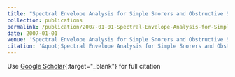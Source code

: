```yaml
---
title: "Spectral Envelope Analysis for Simple Snorers and Obstructive Sleep Apnea Patients"
collection: publications
permalink: /publication/2007-01-01-Spectral-Envelope-Analysis-for-Simple-Snorers-and-Obstructive-Sleep-Apnea-Patients
date: 2007-01-01
venue: 'Spectral Envelope Analysis for Simple Snorers and Obstructive Sleep Apnea Patients'
citation: '&quot;Spectral Envelope Analysis for Simple Snorers and Obstructive Sleep Apnea Patients.&quot; Spectral Envelope Analysis for Simple Snorers and Obstructive Sleep Apnea Patients, 2007.'
---
```

Use [Google Scholar](https://scholar.google.com/scholar?q=Spectral+Envelope+Analysis+for+Simple+Snorers+and+Obstructive+Sleep+Apnea+Patients){:target="_blank"} for full citation
